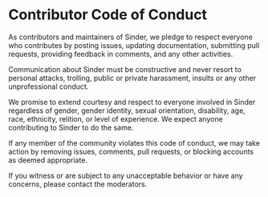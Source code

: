 # Contributor Code of Conduct

As contributors and maintainers of Sinder, we pledge to respect everyone who contributes by posting issues, updating documentation, submitting pull requests, providing feedback in comments, and any other activities.

Communication about Sinder must be constructive and never resort to personal attacks, trolling, public or private harassment, insults or any other unprofessional conduct.

We promise to extend courtesy and respect to everyone involved in Sinder regardless of gender, gender identity, sexual orientation, disability, age, race, ethnicity, relition, or level of experience. We expect anyone contributing to Sinder to do the same.

If any member of the community violates this code of conduct, we may take action by removing issues, comments, pull requests, or blocking accounts as deemed appropriate.

If you witness or are subject to any unacceptable behavior or have any concerns, please contact the moderators.
